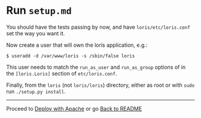 Run `setup.md`
==============

You should have the tests passing by now, and have `loris/etc/loris.conf` set the way you want it.

Now create a user that will own the loris application, e.g.:

```
$ useradd -d /var/www/loris -s /sbin/false loris
```

This user needs to match the `run_as_user` and `run_as_group` options of in the `[loris.Loris]` section of `etc/loris.conf`.

Finally, from the `loris` (not `loris/loris`) directory, either as root or with `sudo` run `./setup.py install`.

* * *

Proceed to [Deploy with Apache](apache.md) or go [Back to README](README.md)
